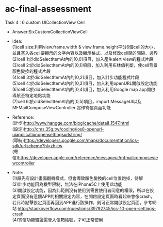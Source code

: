 # ac-final-assessment

Task 4 : 6 custom UICollectionView Cell

* Answer:SixCustomCollectionViewCell
* Idea:<br>(1)cell size:利用view.frame.width & view.frame.height平分6個cell的大小，並且塞入各cell要顯示的文字內容以及顯示格式。以及修改cell間的間隔、邊界<br>(2)cell 1:於didSelectItemAt內的[0,0]項目，加入產生alert view的程式片段<br>(3)cell 2:於didSelectItemAt內的[0,1]項目，加入利用布林值判斷，使cell背景顏色變換的程式片段<br>(4)cell 3:於didSelectItemAt內的[0,2]項目，加入計步功能程式片段<br>(5)cell 4:於didSelectItemAt內的[0,3]項目，加入利用openURL開啟設定功能<br>(6)cell 5:於didSelectItemAt內的[0,4]項目，加入利用Google map app開啟導航至特定地點功能<br>(7)cell 6:於didSelectItemAt內的[0,5]項目，import MessageUI以及MFMailComposeViewController
實作寄信頁面功能<br>     
* Reference:<br>(計步)http://www.hangge.com/blog/cache/detail_1547.html<br>(設定)http://cms.35g.tw/coding/ios8-openurl-uiapplicationopensettingsurlstring/<br>(導航)https://developers.google.com/maps/documentation/ios-sdk/urlscheme?hl=zh-tw<br>(寄信)https://developer.apple.com/reference/messageui/mfmailcomposeviewcontroller

* Note:<br>(1)原先有設計畫面翻轉樣式，但會導致顏色變換的cell位置跑掉，待解<br>(2)計步功能因為機型限制，無法在iPhone5C上使用此功能<br>(3)開啟設定功能，因為此範例沒有使用到需要使用者同意的權限，所以在設定頁面沒有這個APP的相關設定內容，在開啟設定頁面時看起來會像crash，若此時點擊設定頁面再回到APP進行該操作，則可正常開啟設定頁面。參考網站:http://stackoverflow.com/questions/39792745/ios-10-open-settings-crash<br>(4)寄信功能驗證需登入信箱帳號，才可正常使用

